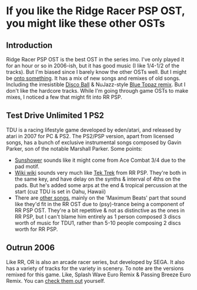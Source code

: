 # If you like the Ridge Racer PSP OST, you might like these other OSTs

Introduction
---
Ridge Racer PSP OST is the best OST in the series imo. I've only played it for an hour or so in 2006-ish, but it has good music (I like 1/4-1/2 of the tracks). But I'm biased since I barely know the other OSTs well. But I might be [onto something](https://www.squareenixmusic.com/reviews/chris/ridgeracers.shtml). It has a mix of new songs and remixes of old songs. Including the irresistible [Disco Ball](https://www.youtube.com/watch?v=X3GLPLsjD24) & NuJazz-style [Blue Topaz remix](https://www.youtube.com/watch?v=kydwDBr9MoA). But I don't like the hardcore tracks. While I'm going through game OSTs to make mixes, I noticed a few that might fit into RR PSP.

Test Drive Unlimited 1 PS2
---
TDU is a racing lifestyle game developed by eden/atari, and released by atari in 2007 for PC & PS2. The PS2/PSP version, apart from licensed songs, has a bunch of exclusive instrumental songs composed by Gavin Parker, son of the notable Marshall Parker. Some points: 

- [Sunshower](https://www.youtube.com/watch?v=pRUDaUnvF8Y) sounds like it might come from Ace Combat 3/4 due to the pad motif.
- [Wiki wiki](https://www.youtube.com/watch?v=UBRgr9OlCdo) sounds very much like [Tek Trek](https://www.youtube.com/watch?v=_StCqgqydtg) from RR PSP. They're both in the same key, and have delay on the synths & interval of 4ths on the pads. But he's added some arps at the end & tropical percussion at the start (cuz TDU is set in Oahu, Hawaii)
- There are [other songs](https://www.youtube.com/watch?v=RUpIqif6rE4), mainly on the 'Maximum Beats' part that sound like they'd fit in the RR OST due to (psy)-trance being a component of RR PSP OST. They're a bit repetitive & not as distinctive as the ones in RR PSP, but I can't blame him entirely as 1 person composed 3 discs worth of music for TDU1, rather than 5-10 people composing 2 discs worth for RR PSP.

Outrun 2006
---
Like RR, OR is also an arcade racer series, but developed by SEGA. It also has a variety of tracks for the variety in scenery. To note are the versions remixed for this game. Like, Splash Wave Euro Remix & Passing Breeze Euro Remix. You can [check them out](https://www.youtube.com/watch?v=bTxNpFdvmAI&list=PL_BhbJAAueZRGIUQiJttJc7Sl7OjThLIP&index=17) yourself.
